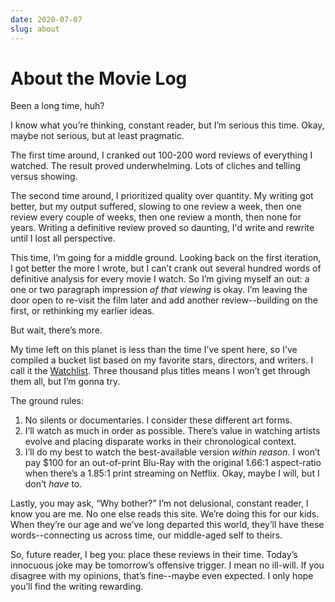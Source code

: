 ```yaml
---
date: 2020-07-07
slug: about
---
```


# About the Movie Log

Been a long time, huh?

I know what you’re thinking, constant reader, but I’m serious this time. Okay, maybe not serious, but at least pragmatic.

The first time around, I cranked out 100-200 word reviews of everything I watched. The result proved underwhelming. Lots of cliches and telling versus showing.

The second time around, I prioritized quality over quantity. My writing got better, but my output suffered, slowing to one review a week, then one review every couple of weeks, then one review a month, then none for years. Writing a definitive review proved so daunting, I'd write and rewrite until I lost all perspective.

This time, I’m going for a middle ground. Looking back on the first iteration, I got better the more I wrote, but I can’t crank out several hundred words of definitive analysis for every movie I watch. So I’m giving myself an out: a one or two paragraph impression _of that viewing_ is okay. I’m leaving the door open to re-visit the film later and add another review--building on the first, or rethinking my earlier ideas.

But wait, there’s more.

My time left on this planet is less than the time I’ve spent here, so I’ve compiled a bucket list based on my favorite stars, directors, and writers. I call it the [Watchlist](/watchlist/). Three thousand plus titles means I won’t get through them all, but I’m gonna try.

The ground rules:

1. No silents or documentaries. I consider these different art forms.
1. I’ll watch as much in order as possible. There’s value in watching artists evolve and placing disparate works in their chronological context.
1. I’ll do my best to watch the best-available version _within reason_. I won’t pay $100 for an out-of-print Blu-Ray with the original 1.66:1 aspect-ratio when there’s a 1.85:1 print streaming on Netflix. Okay, maybe I will, but I don’t _have_ to.

Lastly, you may ask, “Why bother?” I’m not delusional, constant reader, I know you are me. No one else reads this site. We’re doing this for our kids. When they’re our age and we’ve long departed this world, they’ll have these words--connecting us across time, our middle-aged self to theirs.

So, future reader, I beg you: place these reviews in their time. Today’s innocuous joke may be tomorrow’s offensive trigger. I mean no ill-will. If you disagree with my opinions, that’s fine--maybe even expected. I only hope you’ll find the writing rewarding.
